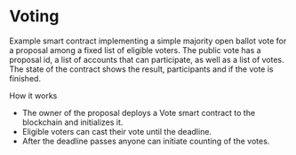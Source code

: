 # Voting
Example smart contract implementing a simple majority open ballot vote for a proposal among a fixed list of eligible voters.
The public vote has a proposal id, a list of accounts that can participate, as well as a list of votes. The state of the contract shows the result, participants and if the vote is finished.

How it works
* The owner of the proposal deploys a Vote smart contract to the blockchain and initializes it.
* Eligible voters can cast their vote until the deadline.
* After the deadline passes anyone can initiate counting of the votes.
